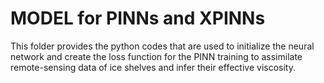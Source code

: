 # MODEL for PINNs and XPINNs

This folder provides the python codes that are used to initialize
the neural network and create the loss function for the PINN training to
assimilate remote-sensing data of ice shelves and infer their effective
viscosity.

